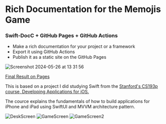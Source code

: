 # Rich Documentation for the Memojis Game

### Swift-DocC + GitHub Pages + GitHub Actions

- Make a rich documentation for your project or a framework
- Export it using GitHub Actions
- Publish it as a static site on the GitHub Pages

![Screenshot 2024-05-26 at 13 31 56](https://github.com/iamalexman/Memojis/assets/61458847/23fe6ffa-3082-4f65-9fbd-392fe1c0b05f)

[Final Result on Pages](https://iamalexman.github.io/Memojis/documentation/memojis)

This is based on a project I did studying Swift from the [Stanford's CS193p course, Developing Applications for iOS.](https://cs193p.sites.stanford.edu/about-cs193p)

The cource explains the fundamentals of how to build applications for iPhone and iPad using SwiftUI and MVVM architecture pattern.

![DeskScreen](https://github.com/iamalexman/Memojis/assets/61458847/85b2c358-a34e-4daf-bf09-3b8d3a0a5f5e)
![GameScreen](https://github.com/iamalexman/Memojis/assets/61458847/8493c804-8a7d-4427-a58b-6f619606b671)
![GameScreen2](https://github.com/iamalexman/Memojis/assets/61458847/7a0eb0c9-e69d-4269-a841-ba89262bf489)
